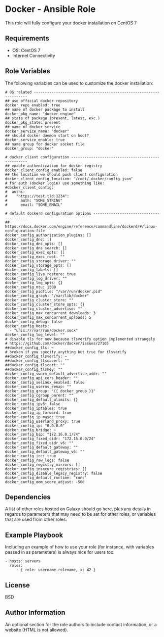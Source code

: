 Docker - Ansible Role
=========

This role will fully configure your docker installation on CentOS 7

Requirements
------------

- OS: CentOS 7
- Internet Connectivity

Role Variables
--------------

The following variables can be used to customize the docker installation:
```
# OS related -------------------------------------------------------------------
## use official docker repository
docker_repo_enabled: true
## name of docker package to install
docker_pkg_name: "docker-engine"
## state of package (present, latest, exc.)
docker_pkg_state: present
## name of docker service
docker_service_name: "docker"
## should docker daemon start on boot?
docker_service_enable: true
## name group for docker socket file
docker_group: "docker"

# docker client configuration --------------------------------------------------
## enable authentication for docker registry
docker_client_config_enabled: false
## the location we should push client configuration
docker_client_config_location: "/root/.docker/config.json"
# for auth (docker login) use something like:
#docker_client_config:
#  auths:
#    "https://test.tld:1234":
#      auth: "SOME_STRING"
#      email: "SOME_EMAIL"

# default dockerd configuration options ----------------------------------------
## https://docs.docker.com/engine/reference/commandline/dockerd/#/linux-configuration-file
docker_config_authorization_plugins: []
docker_config_dns: []
docker_config_dns_opts: []
docker_config_dns_search: []
docker_config_exec_opts: []
docker_config_exec_root: ""
docker_config_storage_driver: ""
docker_config_storage_opts: []
docker_config_labels: []
docker_config_live_restore: true
docker_config_log_driver: ""
docker_config_log_opts: {}
docker_config_mtu: 1500
docker_config_pidfile: "/var/run/docker.pid"
docker_config_graph: "/var/lib/docker"
docker_config_cluster_store: ""
docker_config_cluster_store_opts: {}
docker_config_cluster_advertise: ""
docker_config_max_concurrent_downloads: 3
docker_config_max_concurrent_uploads: 5
docker_config_debug: false
docker_config_hosts:
  - "unix:///var/run/docker.sock"
docker_config_log_level: ""
# disable tls for now because tlsverify option implemented strangely
# https://github.com/docker/docker/issues/27105
##docker_config_tls: ~
# broken if you specify anything but true for tlsverify
##docker_config_tlsverify: ~
##docker_config_tlscacert: ""
##docker_config_tlscert: ""
##docker_config_tlskey: ""
docker_config_swarm_default_advertise_addr: ""
docker_config_api_cors_header: ""
docker_config_selinux_enabled: false
docker_config_userns_remap: ""
docker_config_group: "{{ docker_group }}"
docker_config_cgroup_parent: ""
docker_config_default_ulimits: {}
docker_config_ipv6: false
docker_config_iptables: true
docker_config_ip_forward: true
docker_config_ip_masq: true
docker_config_userland_proxy: true
docker_config_ip: "0.0.0.0"
docker_config_bridge: ~
docker_config_bip: "172.16.0.1/24"
docker_config_fixed_cidr: "172.16.0.0/24"
docker_config_fixed_cidr_v6: ""
docker_config_default_gateway: ""
docker_config_default_gateway_v6: ""
docker_config_icc: true
docker_config_raw_logs: false
docker_config_registry_mirrors: []
docker_config_insecure_registries: []
docker_config_disable_legacy_registry: false
docker_config_default_runtime: "runc"
docker_config_oom_score_adjust: -500
```

Dependencies
------------

A list of other roles hosted on Galaxy should go here, plus any details in regards to parameters that may need to be set for other roles, or variables that are used from other roles.

Example Playbook
----------------

Including an example of how to use your role (for instance, with variables passed in as parameters) is always nice for users too:

    - hosts: servers
      roles:
         - { role: username.rolename, x: 42 }

License
-------

BSD

Author Information
------------------

An optional section for the role authors to include contact information, or a website (HTML is not allowed).
